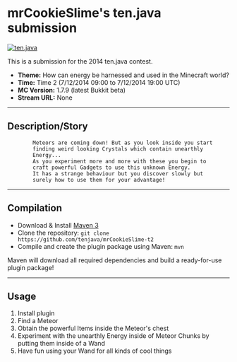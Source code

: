 mrCookieSlime's ten.java submission
==============================

[![ten.java](https://cdn.mediacru.sh/hu4CJqRD7AiB.svg)](https://tenjava.com/)

This is a submission for the 2014 ten.java contest.

- __Theme:__ How can energy be harnessed and used in the Minecraft world?
- __Time:__ Time 2 (7/12/2014 09:00 to 7/12/2014 19:00 UTC)
- __MC Version:__ 1.7.9 (latest Bukkit beta)
- __Stream URL:__ None

<!-- put chosen theme above -->

---------------------------------------

Description/Story
-----------------

	 		Meteors are coming down! But as you look inside you start
	  		finding weird looking Crystals which contain unearthly
	 		Energy...
	  		As you experiment more and more with these you begin to
	 		craft powerful Gadgets to use this unknown Energy.
	  		It has a strange behaviour but you discover slowly but
	  		surely how to use them for your advantage!

---------------------------------------

Compilation
-----------

- Download & Install [Maven 3](http://maven.apache.org/download.html)
- Clone the repository: `git clone https://github.com/tenjava/mrCookieSlime-t2`
- Compile and create the plugin package using Maven: `mvn`

Maven will download all required dependencies and build a ready-for-use plugin package!

---------------------------------------

Usage
-----

1. Install plugin
2. Find a Meteor
3. Obtain the powerful Items inside the Meteor's chest
4. Experiment with the unearthly Energy inside of Meteor Chunks by putting them inside of a Wand
5. Have fun using your Wand for all kinds of cool things

<!-- Hi, mrCookieSlime! This is the default README for every ten.java submission. -->
<!-- We encourage you to edit this README with some information about your submission – keep in mind you'll be scored on documentation! -->
